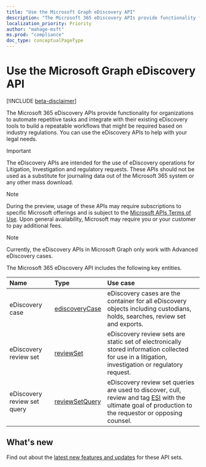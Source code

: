 ```yaml
---
title: "Use the Microsoft Graph eDiscovery API"
description: "The Microsoft 365 eDiscovery APIs provide functionality for organizations to automate repetitive tasks and integrate with their existing eDiscovery tools to build a repeatable workflows that might be required based on industry regulations. You can use the eDiscovery APIs to help with your legal needs."
localization_priority: Priority
author: "mahage-msft"
ms.prod: "compliance"
doc_type: conceptualPageType
---
```


# Use the Microsoft Graph eDiscovery API

[!INCLUDE [beta-disclaimer](../../includes/beta-disclaimer.md)]

The Microsoft 365 eDiscovery APIs provide functionality for organizations to automate repetitive tasks and integrate with their existing eDiscovery tools to build a repeatable workflows that might be required based on industry regulations. You can use the eDiscovery APIs to help with your legal needs.

> [!IMPORTANT]
> The eDiscovery APIs are intended for the use of eDiscovery operations for Litigation, Investigation and regulatory requests. These APIs should not be used as a substitute for journaling data out of the Microsoft 365 system or any other mass download.

> [!NOTE]
> During the preview, usage of these APIs may require subscriptions to specific Microsoft offerings and is subject to the [Microsoft APIs Terms of Use](https://docs.microsoft.com/legal/microsoft-apis/terms-of-use?context=graph/context).  Upon general availability, Microsoft may require you or your customer to pay additional fees.

> [!NOTE]
> Currently, the eDiscovery APIs in Microsoft Graph only work with Advanced eDiscovery cases.

The Microsoft 365 eDiscovery API includes the following key entities.

| Name | Type       | Use case |
|:-|:-|:-|
| eDiscovery case | [ediscoveryCase](ediscoverycase.md) | eDiscovery cases are the container for all eDiscovery objects including custodians, holds, searches, review set and exports. |
| eDiscovery review set| [reviewSet](ediscoveryreviewset.md) | eDiscovery review sets are static set of electronically stored information collected for use in a litigation, investigation or regulatory request. |
| eDiscovery review set query | [reviewSetQuery](ediscoveryreviewsetquery.md) | eDiscovery review set queries are used to discover, cull, review and tag [ESI](https://en.wikipedia.org/wiki/Electronically_stored_information_(Federal_Rules_of_Civil_Procedure)) with the ultimate goal of production to the requestor or opposing counsel.

## What's new

Find out about the [latest new features and updates](/graph/whats-new-overview) for these API sets.
